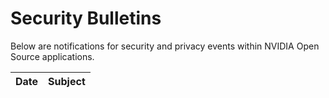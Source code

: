 # Security Bulletins

Below are notifications for security and privacy events within NVIDIA Open Source applications.

| Date       | Subject |
|------------|---------|
